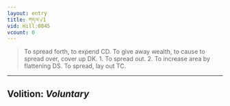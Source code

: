 ```yaml
---
layout: entry
title: གདལ་√1
vid: Hill:0845
vcount: 0
---
```

> To spread forth, to expend CD\. To give away wealth, to cause to spread over, cover up DK\. 1\. To spread out\. 2\. To increase area by flattening DS\. To spread, lay out TC\.

---
Volition: _Voluntary_
---

